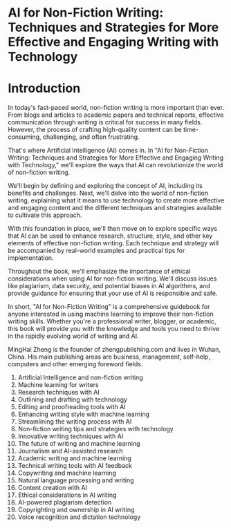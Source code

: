 # AI for Non-Fiction Writing: Techniques and Strategies for More Effective and Engaging Writing with Technology

# Introduction

In today's fast-paced world, non-fiction writing is more important than ever. From blogs and articles to academic papers and technical reports, effective communication through writing is critical for success in many fields. However, the process of crafting high-quality content can be time-consuming, challenging, and often frustrating.

That's where Artificial Intelligence (AI) comes in. In "AI for Non-Fiction Writing: Techniques and Strategies for More Effective and Engaging Writing with Technology," we'll explore the ways that AI can revolutionize the world of non-fiction writing.

We'll begin by defining and exploring the concept of AI, including its benefits and challenges. Next, we'll delve into the world of non-fiction writing, explaining what it means to use technology to create more effective and engaging content and the different techniques and strategies available to cultivate this approach.

With this foundation in place, we'll then move on to explore specific ways that AI can be used to enhance research, structure, style, and other key elements of effective non-fiction writing. Each technique and strategy will be accompanied by real-world examples and practical tips for implementation.

Throughout the book, we'll emphasize the importance of ethical considerations when using AI for non-fiction writing. We'll discuss issues like plagiarism, data security, and potential biases in AI algorithms, and provide guidance for ensuring that your use of AI is responsible and safe.

In short, "AI for Non-Fiction Writing" is a comprehensive guidebook for anyone interested in using machine learning to improve their non-fiction writing skills. Whether you're a professional writer, blogger, or academic, this book will provide you with the knowledge and tools you need to thrive in the rapidly evolving world of writing and AI.

MingHai Zheng is the founder of zhengpublishing.com and lives in Wuhan, China. His main publishing areas are business, management, self-help, computers and other emerging foreword fields.



1. Artificial Intelligence and non-fiction writing
2. Machine learning for writers
3. Research techniques with AI
4. Outlining and drafting with technology
5. Editing and proofreading tools with AI
6. Enhancing writing style with machine learning
7. Streamlining the writing process with AI
8. Non-fiction writing tips and strategies with technology
9. Innovative writing techniques with AI
10. The future of writing and machine learning
11. Journalism and AI-assisted research
12. Academic writing and machine learning
13. Technical writing tools with AI feedback
14. Copywriting and machine learning
15. Natural language processing and writing
16. Content creation with AI
17. Ethical considerations in AI writing
18. AI-powered plagiarism detection
19. Copyrighting and ownership in AI writing
20. Voice recognition and dictation technology

